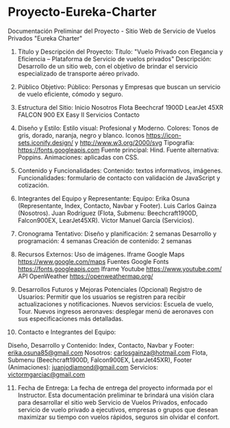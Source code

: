 # Proyecto-Eureka-Charter

Documentación Preliminar del Proyecto - Sitio Web de Servicio de Vuelos Privados "Eureka Charter"

1. Título y Descripción del Proyecto:
Título: "Vuelo Privado con Elegancia y Eficiencia – Plataforma de Servicio de vuelos privados"
Descripción: Desarrollo de un sitio web, con el objetivo de brindar el servicio especializado de transporte aéreo privado.

2. Público Objetivo:
Público: Personas y Empresas que buscan un servicio de vuelo eficiente, cómodo y seguro.

3. Estructura del Sitio:
Inicio
Nosotros
Flota
Beechcraf 1900D
LearJet 45XR
FALCON 900 EX Easy II
Servicios
Contacto

4. Diseño y Estilo:
Estilo visual: Profesional y Moderno.
Colores: Tonos de gris, dorado, naranja, negro y blanco.
Iconos https://icon-sets.iconify.design/ y http://www.w3.org/2000/svg
Tipografía:
 https://fonts.googleapis.com
Fuente principal: Hind.
Fuente alternativa: Poppins.
Animaciones: aplicadas con CSS.

5. Contenido y Funcionalidades:
Contenido: textos informativos, imágenes.
Funcionalidades: formulario de contacto con validación de JavaScript y cotización.

6. Integrantes del Equipo y Representante:
Equipo: 
Erika Osuna (Representante, Index, Contacto, Navbar y Footer).
Luis Carlos Gainza (Nosotros).
Juan Rodríguez (Flota, Submenu: Beechcraft1900D, Falcon900EX, LearJet45XR).
Víctor Manuel García (Servicios).

7. Cronograma Tentativo:
Diseño y planificación: 2 semanas
Desarrollo y programación: 4 semanas
Creación de contenido: 2 semanas

8. Recursos Externos:
Uso de imágenes.
Iframe Google Maps https://www.google.com/maps
Fuentes Google Fonts https://fonts.googleapis.com
Iframe Youtube https://www.youtube.com/
API OpenWeather https://openweathermap.org/

9. Desarrollos Futuros y Mejoras Potenciales (Opcional)
Registro de Usuarios: Permitir que los usuarios se registren para recibir actualizaciones y notificaciones.
Nuevos servicios: Escuela de vuelo, Tour.
Nuevos ingresos aeronaves: desplegar menú de aeronaves con sus especificaciones más detalladas.

10. Contacto e Integrantes del Equipo:

Diseño, Desarrollo y Contenido: 
Index, Contacto, Navbar y Footer: erika.osuna85@gmail.com
Nosotros: carlosgainza@hotmail.com
Flota, Submenu (Beechcraft1900D, Falcon900EX, LearJet45XR), Footer (Animaciones): juanjodiamond@gmail.com
Servicios: victormgarciac@gmail.com


11. Fecha de Entrega:
La fecha de entrega del proyecto informada por el Instructor.
Esta documentación preliminar te brindará una visión clara para desarrollar el sitio web
Servicio de Vuelos Privados, enfocado servicio de vuelo privado a ejecutivos, empresas o grupos que desean maximizar su tiempo con vuelos rápidos, seguros sin olvidar el confort.
